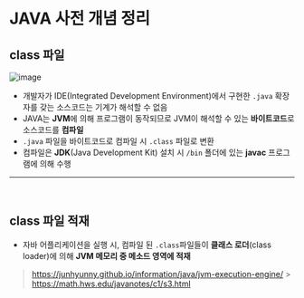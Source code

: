 # **JAVA 사전 개념 정리**

## **class 파일**

![image](https://user-images.githubusercontent.com/60606025/183914221-22992f6c-6795-48f1-930e-ac7a91bea872.png)

- 개발자가 IDE(Integrated Development Environment)에서 구현한 `.java` 확장자를 갖는 소스코드는 기계가 해석할 수 없음
- JAVA는 **JVM**에 의해 프로그램이 동작되므로 JVM이 해석할 수 있는 **바이트코드**로 소스코드를 **컴파일**
- `.java` 파일을 바이트코드로 컴파일 시 `.class` 파일로 변환
- 컴파일은 **JDK**(Java Development Kit) 설치 시 `/bin` 폴더에 있는 **javac** 프로그램에 의해 수행

---

<br>

## **class 파일 적재**

- 자바 어플리케이션을 실행 시, 컴파일 된 `.class`파일들이 **클래스 로더**(class loader)에 의해 **JVM 메모리 중 메소드 영역에 적재**

> https://junhyunny.github.io/information/java/jvm-execution-engine/ > https://math.hws.edu/javanotes/c1/s3.html
